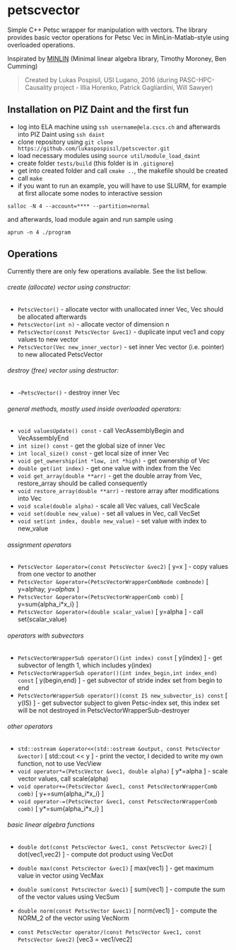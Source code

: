 # petscvector

Simple C++ Petsc wrapper for manipulation with vectors. The library provides basic vector operations for Petsc Vec in MinLin-Matlab-style using overloaded operations.

Inspirated by [MINLIN](https://github.com/bcumming/minlin) 
(Minimal linear algebra library, Timothy Moroney, Ben Cumming)

>Created by Lukas Pospisil, USI Lugano, 2016 (during PASC-HPC-Causality project - Illia Horenko, Patrick Gagliardini, Will Sawyer)

## Installation on PIZ Daint and the first fun
- log into ELA machine using `ssh username@ela.cscs.ch` and afterwards into PIZ Daint using `ssh daint`
- clone repository using `git clone https://github.com/lukaspospisil/petscvector.git`
- load necessary modules using `source util/module_load_daint` 
- create folder `tests/build` (this folder is in `.gitignore`)
- get into created folder and call `cmake ..`, the makefile should be created
- call `make`
- if you want to run an example, you will have to use SLURM, for example at first allocate some nodes to interactive session
```
salloc -N 4 --account=**** --partition=normal
```
and afterwards, load module again and run sample using
```
aprun -n 4 ./program
```

## Operations
Currently there are only few operations available. See the list bellow.

###### create (allocate) vector using constructor:

- `PetscVector()` - allocate vector with unallocated inner Vec, Vec should be allocated afterwards
- `PetscVector(int n)` - allocate vector of dimension n
- `PetscVector(const PetscVector &vec1)` - duplicate input vec1 and copy values to new vector
- `PetscVector(Vec new_inner_vector)` - set inner Vec vector (i.e. pointer) to new allocated PetscVector

###### destroy (free) vector using destructor:

- `~PetscVector()` - destroy inner Vec

###### general methods, mostly used inside overloaded operators:

- `void valuesUpdate() const` - call VecAssemblyBegin and VecAssemblyEnd
- `int size() const` - get the global size of inner Vec
- `int local_size() const` - get local size of inner Vec
- `void get_ownership(int *low, int *high)` - get ownership of Vec
- `double get(int index)` - get one value with index from the Vec
- `void get_array(double **arr)` - get the double array from Vec, restore_array should be called consequently
- `void restore_array(double **arr)` - restore array after modifications into Vec
- `void scale(double alpha)` - scale all Vec values, call VecScale
- `void set(double new_value)` - set all values in Vec, call VecSet
- `void set(int index, double new_value)` - set value with index to new_value

###### assignment operators

- `PetscVector &operator=(const PetscVector &vec2)` [ y=x ] - copy values from one vector to another
- `PetscVector &operator=(PetscVectorWrapperCombNode combnode)` [ y=alpha*y, y=alpha*x ] 
- `PetscVector &operator=(PetscVectorWrapperComb comb)` [ y=sum{alpha_i*x_i} ]	
- `PetscVector &operator=(double scalar_value)` [ y=alpha ] - call set(scalar_value)

###### operators with subvectors

- `PetscVectorWrapperSub operator()(int index) const` [ y(index) ] - get subvector of length 1, which includes y(index)
- `PetscVectorWrapperSub operator()(int index_begin,int index_end) const` [ y(begin,end) ] - get subvector of stride index set from begin to end
- `PetscVectorWrapperSub operator()(const IS new_subvector_is) const` [ y(IS) ] - get subvector subject to given Petsc-index set, this index set will be not destroyed in PetscVectorWrapperSub-destroyer 

###### other operators

- `std::ostream &operator<<(std::ostream &output, const PetscVector &vector)` [ std::cout << y ] - print the vector, I decided to write my own function, not to use VecView
- `void operator*=(PetscVector &vec1, double alpha)` [ y*=alpha ] - scale vector values, call scale(alpha)
- `void operator+=(PetscVector &vec1, const PetscVectorWrapperComb comb)` [ y+=sum{alpha_i*x_i} ]
- `void operator-=(PetscVector &vec1, const PetscVectorWrapperComb comb)` [ y*=sum{alpha_i*x_i} ]

###### basic linear algebra functions

- `double dot(const PetscVector &vec1, const PetscVector &vec2)` [ dot(vec1,vec2) ] - compute dot product using VecDot
- `double max(const PetscVector &vec1)` [ max(vec1) ] - get maximum value in vector using VecMax 
- `double sum(const PetscVector &vec1)` [ sum(vec1) ] - compute the sum of the vector values using VecSum
- `double norm(const PetscVector &vec1)` [ norm(vec1) ] - compute the NORM_2 of the vector using VecNorm

- `const PetscVector operator/(const PetscVector &vec1, const PetscVector &vec2)` [vec3 = vec1/vec2]
